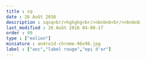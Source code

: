 ```yaml
---
title : sq
date : 26 Août 2016
description : sqsq<br/>hghghg<br/>nbnbnb<br/>nbnbnb
last_modified : 26 Août 2016 04-00-17
order : 99
type : ["eolien"]
miniature : android-chrome-96x96.jpg
label : ["aoc","label rouge","epi d'or"]
---
```


